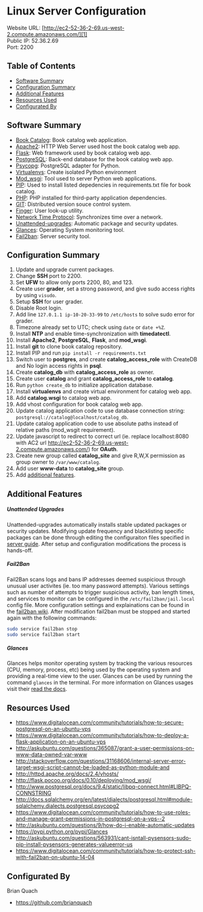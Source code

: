 # Linux Server Configuration

Website URL: [http://ec2-52-36-2-69.us-west-2.compute.amazonaws.com/][1]  
Public IP: 52.36.2.69  
Port: 2200

## Table of Contents

* [Software Summary](#Software-summary)
* [Configuration Summary](#configuration-summary)
* [Additional Features](#additional-features)
* [Resources Used](#resources-used)
* [Configurated By](#configurated-by)

## Software Summary

* [Book Catalog](https://github.com/brianquach/udacity-nano-fullstack-catalog): Book catalog web application.
* [Apache2](https://httpd.apache.org/): HTTP Web Server used host the book catalog web app.
* [Flask](http://flask.pocoo.org/): Web framework used by book catalog web app.
* [PostgreSQL](https://www.postgresql.org/): Back-end database for the book catalog web app.
* [Psycopg](http://initd.org/psycopg/): PostgreSQL adapter for Python.
* [Virtualenvs](http://docs.python-guide.org/en/latest/dev/virtualenvs/): Create isolated Python environment
* [Mod_wsgi](http://flask.pocoo.org/docs/0.11/deploying/mod_wsgi/): Tool used to server Python web applications.
* [PIP](https://pip.pypa.io/en/stable/quickstart/): Used to install listed depedencies in requirements.txt file for book catalog.
* [PHP](http://php.net): PHP installed for third-party application dependencies.
* [GIT](https://git-scm.com/): Distributed version souce control system.
* [Finger](http://www.unix.com/man-page/freebsd/1/finger/): User look-up utility.
* [Network Time Protocol](http://www.ntp.org/): Synchronizes time over a network.
* [Unattended-upgrades](https://help.ubuntu.com/lts/serverguide/automatic-updates.html): Automatic package and security updates.
* [Glances](https://nicolargo.github.io/glances/): Operating System monitoring tool.
* [Fail2ban](http://www.fail2ban.org/wiki/index.php/Main_Page): Server security tool.

## Configuration Summary

1. Update and upgrade current packages.
2. Change **SSH** port to 2200.
3. Set **UFW** to allow only ports 2200, 80, and 123.
4. Create user **grader**, set a strong password, and give sudo access rights by using `visudo`.
5. Setup **SSH** for user grader.
6. Disable Root login.
7. Add line `127.0.1.1 ip-10-20-33-99` to `/etc/hosts` to solve sudo error for grader.
8. Timezone already set to UTC; check using `date` or `date +%Z`.
9. Install **NTP** and enable time-synchronization with **timedatectl**.
10. Install **Apache2**, **PostgreSQL**, **Flask**, and **mod_wsgi**.
11. Install **git** to clone book catalog repository.
12. Install PIP and run `pip install -r requirements.txt`
13. Switch user to **postgres**, and create **catalog_access_role** with CreateDB and No login access rights in **psql**.
14. Create **catalog_db** with **catalog_access_role** as owner.
15. Create user **catalog** and grant **catalog_access_role** to **catalog**.
16. Run `python create_db` to initialize application database.
17. Install **virtualenvs** and create virtual environment for catalog web app.
18. Add **catalog.wsgi** to catalog web app.
19. Add vhost configuration for book catalog web app.
20. Update catalog application code to use database connection string: `postgresql://catalog@localhost/catalog_db`.
21. Update catalog application code to use absolute paths instead of relative paths (mod_wsgit requirement).
22. Update javascript to redirect to correct url (ie. replace localhost:8080 with AC2 url http://ec2-52-36-2-69.us-west-2.compute.amazonaws.com/) for **OAuth**.
23. Create new group called **catalog_site** and give R,W,X permission as group owner to `/var/www/catalog`.
24. Add user **www-data** to **catalog_site** group.
25. Add [additional features](#additional-features).

## Additional Features

##### Unattended Upgrades
Unattended-upgrades automatically installs stable updated packages or security updates. Modifying update frequency and blacklisting specific packages can be done through editing the configuraiton files specified in [server guide][3]. After setup and configuration modifications the process is hands-off.

##### Fail2Ban
Fail2Ban scans logs and bans IP addresses deemed suspicious through unusual user activites (ie. too many password attempts). Various settings such as number of attempts to trigger suspicious activity, ban length times, and services to monitor can be configured in the `/etc/fail2ban/jail.local` config file. More configuration settings and explainations can be found in the [fail2ban wiki][5]. After modification fail2ban must be stopped and started again with the following commands:
```sh
sudo service fail2ban stop
sudo service fail2ban start
```

##### Glances
Glances helps monitor operating system by tracking the various resources (CPU, memory, process, etc) being used by the operating system and providing a real-time view to the user. Glances can be used by running the command `glances` in the terminal. For more information on Glances usages visit their [read the docs][4].

## Resources Used

- https://www.digitalocean.com/community/tutorials/how-to-secure-postgresql-on-an-ubuntu-vps
- https://www.digitalocean.com/community/tutorials/how-to-deploy-a-flask-application-on-an-ubuntu-vps
- http://askubuntu.com/questions/365087/grant-a-user-permissions-on-www-data-owned-var-www
- http://stackoverflow.com/questions/31168606/internal-server-error-target-wsgi-script-cannot-be-loaded-as-python-module-and
- http://httpd.apache.org/docs/2.4/vhosts/
- http://flask.pocoo.org/docs/0.10/deploying/mod_wsgi/
- http://www.postgresql.org/docs/9.4/static/libpq-connect.html#LIBPQ-CONNSTRING
- http://docs.sqlalchemy.org/en/latest/dialects/postgresql.html#module-sqlalchemy.dialects.postgresql.psycopg2
- https://www.digitalocean.com/community/tutorials/how-to-use-roles-and-manage-grant-permissions-in-postgresql-on-a-vps--2
- http://askubuntu.com/questions/9/how-do-i-enable-automatic-updates
- https://pypi.python.org/pypi/Glances
- http://askubuntu.com/questions/563931/cant-isntall-pysensors-sudo-pip-install-pysensors-generates-valueerror-us
- https://www.digitalocean.com/community/tutorials/how-to-protect-ssh-with-fail2ban-on-ubuntu-14-04

## Configurated By

Brian Quach
* <https://github.com/brianquach>

[1]: http://ec2-52-36-2-69.us-west-2.compute.amazonaws.com/ "Brian Quach Book Catalog Web App"
[2]: https://help.ubuntu.com/lts/serverguide/NTP.html "Ubuntu NTP Server Guide"
[3]: https://help.ubuntu.com/lts/serverguide/automatic-updates.html "Unattended Upgrades Server Guide"
[4]: http://glances.readthedocs.io/en/latest/ "Glances Read The Docs"
[5]: http://www.fail2ban.org/wiki/index.php/MANUAL_0_8 "Fail2ban Wiki"